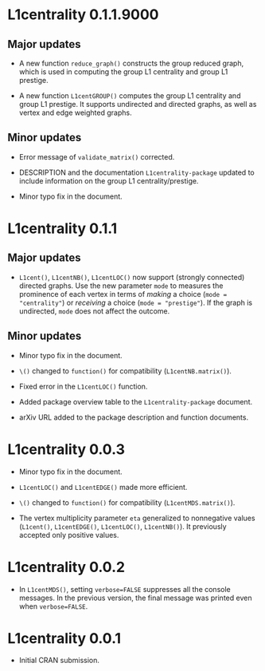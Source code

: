 # L1centrality 0.1.1.9000

## Major updates

* A new function `reduce_graph()` constructs the group reduced graph, which is used in computing the group L1 centrality and group L1 prestige.

* A new function `L1centGROUP()` computes the group L1 centrality and group L1 prestige.  It supports undirected and directed graphs, as well as vertex and edge weighted graphs.

## Minor updates

* Error message of `validate_matrix()` corrected.

* DESCRIPTION and the documentation `L1centrality-package` updated to include information on the group L1 centrality/prestige.

* Minor typo fix in the document.

# L1centrality 0.1.1

## Major updates

* `L1cent()`, `L1centNB()`, `L1centLOC()` now support (strongly connected) directed graphs. Use the new parameter `mode` to measures the prominence of each vertex in terms of *making* a choice (`mode = "centrality"`) or *receiving* a choice (`mode = "prestige"`). If the graph is undirected, `mode` does not affect the outcome. 

## Minor updates

* Minor typo fix in the document.

* `\()` changed to `function()` for compatibility (`L1centNB.matrix()`).

* Fixed error in the `L1centLOC()` function.

* Added package overview table to the `L1centrality-package` document.

* arXiv URL added to the package description and function documents.

# L1centrality 0.0.3

* Minor typo fix in the document.

* `L1centLOC()` and `L1centEDGE()` made more efficient.

* `\()` changed to `function()` for compatibility (`L1centMDS.matrix()`).

* The vertex multiplicity parameter `eta` generalized to nonnegative values (`L1cent()`, `L1centEDGE()`, `L1centLOC()`, `L1centNB()`). It previously accepted only positive values.

# L1centrality 0.0.2

* In `L1centMDS()`, setting `verbose=FALSE` suppresses all the console messages. In the previous version, the final message was printed even when `verbose=FALSE`.

# L1centrality 0.0.1

* Initial CRAN submission.

